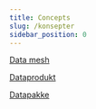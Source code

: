 ```yaml
---
title: Concepts
slug: /konsepter
sidebar_position: 0
---
```



[Data mesh](data-mesh.md)

[Dataprodukt](dataprodukt.md)

[Datapakke](../dele-innsikt/data-packages.md)

